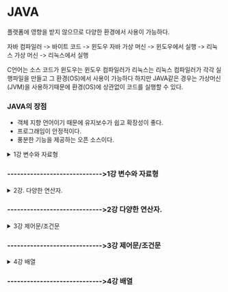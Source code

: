 # JAVA

플랫폼에 영향을 받지 않으므로 다양한 환경에서 사용이 가능하다.

자바 컴파일러 -> 바이트 코드 -> 윈도우 자바 가상 머신 -> 윈도우에서 실행
                       -> 리눅스 가상 머신 -> 리눅스에서 실행


C언어는 소스 코드가 윈도우는 윈도우 컴파일러가 리눅스는 리눅스 컴파일러가 각각 실행파일을 만들고 그 환경(OS)에서 사용이 가능하다 하지만 JAVA같은 경우는 가상머신 (JVM)을 사용하기때문에 환경(OS)에 상관없이 코드를 실행할 수 있다.

### JAVA의 장점

- 객체 지향 언어이기 때문에 유지보수가 쉽고 확장성이 좋다.
- 프로그래임이 안정적이다.
- 풍분한 기능을 제공하는 오픈 소스이다.



<details>
<summary> 1강 변수와 자료형 </summary>
<div markdown="1">

### 컴퓨터에서 데이터 표현
- 컴퓨터는 0과 1로만 데이터를 저장 한다.
    - bit(비트) : 컴퓨터가 표현하는 데이터의 최소 단위로 2진수 하나의 값을 저장할 수 있는 메모리 크기
    - byte(바이트) : 1byte = 8bit

### 0과 1의 표현 - 2진수
- 컴퓨터는 0과 1로 자료를 표현한다. 따라서 숫자나 문자도 0과 1의 조합으로 표현된다.

### 음의 정수 표현방법
- 정수의 가장 왼쪽에 존재하는 비트는 부호비트 
    - MSB(Most Significant Bit) 가장 중요한 비트
- 음수를 만드는 방법은 2의 보수를 취한다.
    1. 2진수의 모든 비트를 반대로 바꿈
    2. 반대로 바꾼 값에 1을 더함

### 변수
1. 사람의 나이는 해가 바뀌면 변한다. -> 변수
2. 게임을 할면 게임 레벨이 점점 올라감 -> 변수
프로그램에서 사용되는 자료를 저장하기 위한 공간이며 할당 받은 메모리의 주소 대신 부르는 이름이다. 프로그램 실행 중에 값을 변경이 가능하며 사용되기 이전에 선언 되어야 한다.

### 변수 선언 시 유의점
1. 변수의 이름은 알파벳, 숫자, _, $로 구성된다.
2. 대소문자를 구분한다.
3. 변수의 이름은 숫자로 시작할 수 없고, 키워드도 변수의 이름으로 사용할 수 없다.
4. 이름 사이에 공백이 있을 수 없다.
<makr>변수의 이름을 정할 때는 변수의 역할에 어울리는, 의미 있는 이름을 지어야 한다.</mark>

### 변수가 저장되는 공간의 특성 - 자료형

||정수형|문자형|실수형|논리형|
|------|---|---|---|---|
|1바이트|byte|-|-|boolean|
|2바이트|short|char|-|-|
|4바이트|int|-|float|-|
|8바이트|long|-|double|-|

변수가 사용할 공간의 크기와 특성에 따라 자료형을 사용하여 변수를 선언한다.

### byte 와 short
- byte : 1바이트 단위의 자료형
    - 동영상, 음악 파일등 실행 파일의 자료를 처리 할 때 사용하기 좋은 자료형
- short : 2바이트 단위의 자료형
    - 주로 c/c++ 언어와의 호환 시 사용


### Int
자바에서 사용하는 정수에 대한 기본 자료형
- 4바이트 단위의 자료형
- 프로그램에서 사용하는 모든 숫자(리터럴)은 기본적으로 int(4바이트)로 저장된다.
- 32비트를 초과하는 숫자는 Long 형으로 처리

### Long
8바이트 자료형이며 가장 큰 정수 자료형이다.
- 숫자의 뒤에 L또는 l을 써서 long형임을 표시  
ex) int num = 12345678900; ->오류  
    long num = 12345678900L; 으로 표현


### char - 문자 자료형
컴퓨터에서는 문자도 내부저긍로는 비트의 조합으로 표현한다.  
자바에서는 문자를 2바이트로 처리한다.

### 문자 세트
문자를 위한 코드 값(숫자 값)들을 정해 놓은 세트
1. 아스키(ASCII) : 1 바이트로 영문자, 숫자, 특수문자 등을 표현 함
2. 유니코드(Unidocde) : 한글과 같은 복잡한 언어를 표현하기 위한 표준 인콘딩 UTF-8, UTF-16이 대표적이다.


### float, double - 실수 자료형
부동 소수점 방식 : 실수를 지수부와 가수부로 표현 하며 무한의 실수를 표현하기 위한 방식이다.
- 실수 자료형 : float(4바이트) double(8바이트) 
- float으로 선언 시 long과 마찬가지로 f라는 식별자를 사용

### boolean - 논리형
논리값 true(참), false(거짓)을 표현하는 자료형

### 자료형 없이 변수 사용 (자바 10)
- 자료형이 필효한 이유
    - 변수를 선언 할 때는 변수가 사용할 메모리 크기와 타입을 구분하기 위해 사용한다.
- 지역 변수 자료형 추론 
    - 변수에 대입되는 값을 보고 컴파일러가 추론한다.

```java
var num = 10;
// c++ auto와 비슷하다 
// 도중에 타입을 변경할 수 없다.
// 지역 변수에서만 사용가능
```

### 상수
상수 : 변하지 않는 값
- 상수를 선언
    - final 키워드를 사용한다.

```java
final int MAX_NUM = 100;
```

### 리터럴(literal)
리터럴 : 프로그램에서 사용하는 모든 숫자,값 ,논리 값  
ex) 10, 3.14, 'A', true

- 리터럴에 해당되는 값은 특정 메모리 공간의 상수 풀(constant pool)에 있다.
- 필요한 경우 상수 풀에서 가져와서 사용
- 상수 풀에 저장 할 때 정수는 int로 실수는 double로 저장하낟.
- 따라서 Long이나 float값으로 저장해야 하는 경우 식별자를 명시해야 한다.

### 형 변환(type conversion)
자료형은 각각 사용하는 메모리 크기와 방식이 다르다. 서로 다른 자료형의 값이 대입되는 경우 형 변환이 일어난다.
1. 묵시적 형변환 : 작은 수에서 큰 수로, 덜 정밀한 수에서 더 정밀한 수로 대입되는 경우

2. 명시적 형변환 : 묵시적 형 변환의 반대의 경우 변환 되는 자료형을 명함 자료의 손실이 발생 할 수 있다. 

```java
double dNum = 3.14;
int num =(int)dNum; // 직접적으로 자료형을 명시해야 한다.
```
</div> 
</details>

### ----------------------------->1강 변수와 자료형


<details>
<summary> 2강. 다양한 연산자. </summary>
<div markdown="1">

### 항과 연산자
- 항(operand) : 연산에 사용되는 값
- 연산자(operator) : 항을 이용하여 연산하는 기호

|연산자|설명|예시|
|------|---|---|
|단항 연산자|항이 한 개인 연산자|++num|
|이항 연산자|항이 두 개인 연산자|num1 + num2|
|삼항 연산자|항이 세 개인 연산자|(5>3)?1:0|

### 대입 연산자
변수에 값을 대입 하는 연산자
- 연사늬 결과를 변수에 대입
- 우선 순위가 가장 낮음
- 왼쪽 변수(left value)에 오른쪽 변수 (right value)를 댕비

### 부호 연산자
단항 연산자이며 양수/음수의 표현,값의 부호를 변경한다.
- 변수에 +,-를 사용한다고 해서 변수의 값이 변하는 것은 아님
- 변수의 값을 변경하려면 대입연산자를 사용

### 산술 연산자
사칙연산에 사용되는 연산자
|연산자|설명|예시|
|------|---|---|
|+|두 항을 더한다|5 + 3|
|-|앞에 있는 항에서 뒤에 있는 항을 뺀다|5 - 3|
|*|두 항을 곱한다|5 * 3|
|/|앞에 있는 항에서 뒤에 있는 항을 나누어 몫을 구한다|5 / 3|
|%|앞에 있는 항에서 뒤에 있는 항을 나누어 나머지를 구한다|5 % 3|

### 증가 감소 연산자
단항 연산자
- 1만큼 더하거나 1만큼 뺄 때 사용
- 항의 앞/뒤 위치에 따라 결과가 달라진다

|연산자|설명|예시|
|------|---|---|
|++|항의 값에 1을 더한다 |num++ 끝나고 더함 ++num 더하고 끝냄|
|--|항에 값에서 1을 뺀다|num--|

### 관계 연산자
이항 연산자
- 연산의 결과가 true OR false로 반환 됨

### 논리 연산자
관계 연산자와 혼합하여 많이 사용 된다.
- 연산의 결과가 true OR false로 반환 됨

|연산자|설명|예시|
|------|---|---|
|"&&"|두 항이 모두 참인 경우에만 결과 값이 참|1<2 && 2<3 -> 참|
|"||"|두 항 중 하나만 참이면 참이다 |1<2 || 2>3 ->참|
|"!"|단항 연산자이며 참은 거짓으로 거짓은 참으로 바꾼다|!(1>2) ->참 |

#### # 논리 합에서 이미 앞에 항이 참이면 뒤에 항은 연산하지 않는다.
#### # 논리 곱에서 이미 앞에 항이 거짓이면 뒤에 항은 연산하지 않는다.

### 조건 연산자
삼항 연산자
- 조건 식의 결과가 참인 경우와 거짓인 경우에 따라 다른 식이나 결과가 수행된다
- 제어문 중 조건문을 간단히 표현할 때 사용할 수 있음

```java
int num = (5>3) ?10 :20;
```

### 비트 연산자
비트 연산자는 정수에만 사용할 수 있다.


|연산자|설명|예시|
|------|---|---|
|~|비트의 반전 (1의 보수) | A = ~A;|
|&|비트 단위 AND |1 & 1 1반환 그 외는 0|
|OR(|)|비트 단위 OR| 0 OR 0 0반환 그 외는 1|
|^|비트 단위 XOR |두 개의 비트가 서로 다른 경우 1을 반환|
|<<|왼쪽 shif| a<<2 변수 a를 2비트 만큼 왼쪽으로 이동|
|>>|오른쪽 shif| a>>2 변수 a를 2비트 만큼 오른쪽으로 이동|
|>>>|오른쪽 shif| >>와 동일한 연산이지만 채워지는 비트가 부호와 상관없이 0임|


</div>
</details>

### ----------------------------->2강 다양한 연산자.

<details>
<summary> 3강 제어문/조건문  </summary>
<div markdown="1">

### 조건문 
주어진 조건에 따라 다른 수행문이 실행되도록 프로그래밍 하는것

```java
if(조건식){
    수행문;
}

else if(조건 2){
    수행문;
}

else{
    수행문;
}
```

### switch-case문
조건식의 결과가 정수 또는 문자열의 값이고 그 값에 따라 수행문이 결정될 때
- if-else, if-else문을 대신하여 사용

```java
switch(num){
    case 1 : num1= num;
            break;
    case 2 : num2= num;
            break;
    default : num = num;
}
```

### 반복문
주어진 조건이 만족할 때까지 수행문을 반복적으로 수행한다.
- while, do-while,for 문이 있음
- 조건의 만족과 반복 가능 여부에 대해 정확한 코딩을 해야 함

### while문
조건식이 참인 동안 수행문을 반복해서 수행
- 무한루프에 빠지지않게 하기 위해서 반복문을 탈출하게 만들어야 함

```java
while(조건식){
    수행문1;
    .... 반복
}
```

### for문
반복문 중 가장 많이 사용하는 반복문
- 주로 조건이 횟수인 경우 사용
- 초기화식, 조건식, 증감식을 한꺼번에 작성

```java
for(int i=0; i<=10; i++){
    System.out.println(i);
}
```

</div>
</details>

### ----------------------------->3강 제어문/조건문

<details>
<summary> 4강 배열 </summary>
<div markdown="1">


- 변수가 많아져 하나하나 변수를 선언하기 힘들 때 사용가능하다.
- 배열은 처음 선언이후 크기가 변하지 않는다.
- 인덱스는 0번부터 시작한다.
- 배열.length 를 이용하면 배열의 크기를 알아낼 수 있다.
- for 블록 안에서 선언된 변수는 for문이 끝나면 사라진다.

```java
int [] arr1 = new int[10];
// int형 배열을 선언하는 방법

int [] arr2 = new int[] {1,2,3,4};
int [] arr3 = {1,2,3,4};

// 선언과 동시에 초기화하는 2가지 방법

int [] Arr = new int[100];

for(int i=0; i<100; i++){
		Arr[i] = i;
}
// 반복문을 사용하여 배열에 접근하는 방법
```

### 2차원 배열

배열안의 배열이다.

- Y(행), X(열)로 생성이 된다.
- Arr[0] = 3 처럼 1차원 대입식은 불가능하다. -> Arr[0][1] = 10; 모든 인덱스를 표시해줘야 한다.
```java
int [][] Arr = new int[3][4];
// YX의 크기로 생성이 된다.
```

### 크기가 다른 배열생성도 가능하다. !!
각 인덱스마다 다른 크기의 배열생성 가능

<img width="702" alt="스크린샷 2022-08-05 오후 6 23 07" src="https://user-images.githubusercontent.com/79856225/183047231-26c12ebf-57e0-4770-8fa5-45e603a12c19.png">

### for each

- for each는 2가지 값만 넣어준다.
for(type값을 받아줄 변수 이름 : 출력하고 싶은 자료구조)
- c++의 for(auto a: arr) 문과 같은 구조이다.
- 단 자동 형변환 auto는 사용이 안된다.. var를 사용하자



</div>
</details>


### ----------------------------->4강 배열







<!--
<details>
<summary>  </summary>
<div markdown="1">

</div>
</details>
----------------------
-->